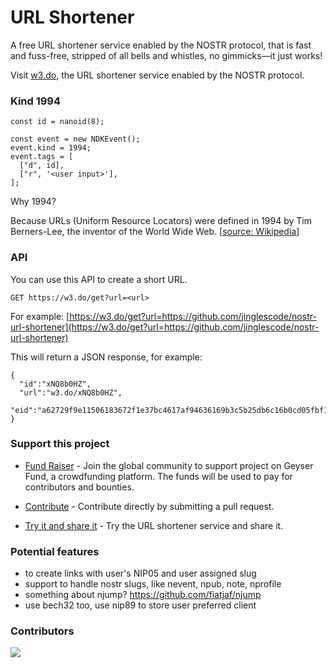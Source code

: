 # URL Shortener

A free URL shortener service enabled by the NOSTR protocol, that is fast and fuss-free, stripped of all bells and whistles, no gimmicks—it just works!

Visit [w3.do](https://w3.do), the URL shortener service enabled by the NOSTR protocol.

### Kind 1994

```
const id = nanoid(8);

const event = new NDKEvent();
event.kind = 1994;
event.tags = [
  ["d", id],
  ["r", '<user input>'],
];
```

Why 1994?

Because URLs (Uniform Resource Locators) were defined in 1994 by Tim Berners-Lee, the inventor of the World Wide Web. [[source: Wikipedia](https://en.wikipedia.org/wiki)]

### API

You can use this API to create a short URL.

```
GET https://w3.do/get?url=<url>
```

For example: [https://w3.do/get?url=https://github.com/jinglescode/nostr-url-shortener](https://w3.do/get?url=https://github.com/jinglescode/nostr-url-shortener)

This will return a JSON response, for example:

```
{
  "id":"xNQ8b0HZ",
  "url":"w3.do/xNQ8b0HZ",
  "eid":"a62729f9e11506183672f1e37bc4617af94636169b3c5b25db6c16b0cd05fbf1"
}
```

### Support this project

- [Fund Raiser](https://geyser.fund/project/url/) - Join the global community to support project on Geyser Fund, a crowdfunding platform. The funds will be used to pay for contributors and bounties.

- [Contribute](https://github.com/jinglescode/nostr-password-manager/pulls) - Contribute directly by submitting a pull request.

- [Try it and share it](https://w3.do/) - Try the URL shortener service and share it.

### Potential features

- to create links with user's NIP05 and user assigned slug
- support to handle nostr slugs, like nevent, npub, note, nprofile
- something about njump? https://github.com/fiatjaf/njump
- use bech32 too, use nip89 to store user preferred client

### Contributors

<a href="https://github.com/jinglescode/nostr-url-shortener/graphs/contributors">
  <img src="https://contrib.rocks/image?repo=jinglescode/nostr-url-shortener" />
</a>
